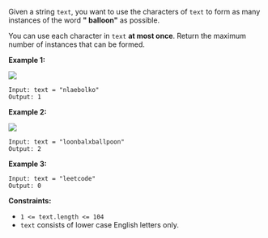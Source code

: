 Given a string `text`, you want to use the characters of `text` to form as
many instances of the word **" balloon"** as possible.

You can use each character in `text` **at most once**. Return the maximum
number of instances that can be formed.



**Example 1:**

**![](https://assets.leetcode.com/uploads/2019/09/05/1536_ex1_upd.JPG)**

    
    
    Input: text = "nlaebolko"
    Output: 1
    

**Example 2:**

**![](https://assets.leetcode.com/uploads/2019/09/05/1536_ex2_upd.JPG)**

    
    
    Input: text = "loonbalxballpoon"
    Output: 2
    

**Example 3:**

    
    
    Input: text = "leetcode"
    Output: 0
    



**Constraints:**

  * `1 <= text.length <= 104`
  * `text` consists of lower case English letters only.

